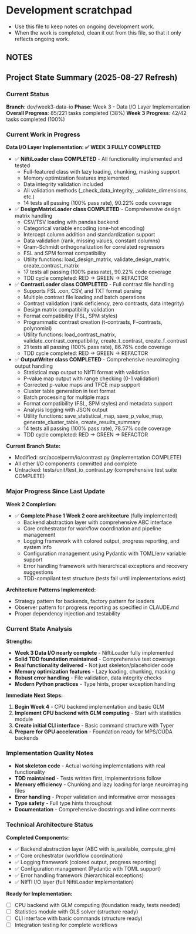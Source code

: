# Development scratchpad

- Use this file to keep notes on ongoing development work.
- When the work is completed, clean it out from this file, so that it only reflects ongoing work.

## NOTES

## Project State Summary (2025-08-27 Refresh)

### Current Status
**Branch**: dev/week3-data-io
**Phase**: Week 3 - Data I/O Layer Implementation
**Overall Progress**: 85/221 tasks completed (38%)
**Week 3 Progress**: 42/42 tasks completed (100%)

### Current Work in Progress
**Data I/O Layer Implementation: ✅ WEEK 3 FULLY COMPLETED**
- ✅ **NiftiLoader class COMPLETED** - All functionality implemented and tested
  - Full-featured class with lazy loading, chunking, masking support
  - Memory optimization features implemented
  - Data integrity validation included
  - All validation methods (_check_data_integrity, _validate_dimensions, etc.)
  - 14 tests all passing (100% pass rate), 90.22% code coverage
- ✅ **DesignMatrixLoader class COMPLETED** - Comprehensive design matrix handling
  - CSV/TSV loading with pandas backend
  - Categorical variable encoding (one-hot encoding)
  - Intercept column addition and standardization support
  - Data validation (rank, missing values, constant columns)
  - Gram-Schmidt orthogonalization for correlated regressors
  - FSL and SPM format compatibility
  - Utility functions: load_design_matrix, validate_design_matrix, create_contrast_matrix
  - 17 tests all passing (100% pass rate), 90.22% code coverage
  - TDD cycle completed: RED → GREEN → REFACTOR
- ✅ **ContrastLoader class COMPLETED** - Full contrast file handling
  - Supports FSL .con, CSV, and TXT format parsing
  - Multiple contrast file loading and batch operations
  - Contrast validation (rank deficiency, zero contrasts, data integrity)
  - Design matrix compatibility validation
  - Format compatibility (FSL, SPM styles)
  - Programmatic contrast creation (t-contrasts, F-contrasts, polynomial)
  - Utility functions: load_contrast_matrix, validate_contrast_compatibility, create_t_contrast, create_f_contrast
  - 21 tests all passing (100% pass rate), 86.76% code coverage
  - TDD cycle completed: RED → GREEN → REFACTOR
- ✅ **OutputWriter class COMPLETED** - Comprehensive neuroimaging output handling
  - Statistical map output to NIfTI format with validation
  - P-value map output with range checking (0-1 validation)
  - Corrected p-value maps and TFCE map support
  - Cluster table generation in text format
  - Batch processing for multiple maps
  - Format compatibility (FSL, SPM styles) and metadata support
  - Analysis logging with JSON output
  - Utility functions: save_statistical_map, save_p_value_map, generate_cluster_table, create_results_summary
  - 14 tests all passing (100% pass rate), 78.57% code coverage
  - TDD cycle completed: RED → GREEN → REFACTOR

**Current Branch State:**
- Modified: src/accelperm/io/contrast.py (implementation COMPLETE)
- All other I/O components committed and complete
- Untracked: tests/unit/test_io_contrast.py (comprehensive test suite COMPLETE)

### Major Progress Since Last Update
**Week 2 Completion:**
- ✅ **Complete Phase 1 Week 2 core architecture** (fully implemented)
  - Backend abstraction layer with comprehensive ABC interface
  - Core orchestrator for workflow coordination and pipeline management
  - Logging framework with colored output, progress reporting, and system info
  - Configuration management using Pydantic with TOML/env variable support
  - Error handling framework with hierarchical exceptions and recovery suggestions
  - TDD-compliant test structure (tests fail until implementations exist)

**Architecture Patterns Implemented:**
- Strategy pattern for backends, factory pattern for loaders
- Observer pattern for progress reporting as specified in CLAUDE.md
- Proper dependency injection and testability

### Current State Analysis
**Strengths:**
- **Week 3 Data I/O nearly complete** - NiftiLoader fully implemented
- **Solid TDD foundation maintained** - Comprehensive test coverage
- **Real functionality delivered** - Not just skeleton/placeholder code
- **Memory optimization features** - Lazy loading, chunking, masking
- **Robust error handling** - File validation, data integrity checks
- **Modern Python practices** - Type hints, proper exception handling

**Immediate Next Steps:**
1. **Begin Week 4** - CPU backend implementation and basic GLM
2. **Implement CPU backend with GLM computing** - Start with statistics module
3. **Create initial CLI interface** - Basic command structure with Typer
4. **Prepare for GPU acceleration** - Foundation ready for MPS/CUDA backends

### Implementation Quality Notes
- **Not skeleton code** - Actual working implementations with real functionality
- **TDD maintained** - Tests written first, implementations follow
- **Memory efficiency** - Chunking and lazy loading for large neuroimaging files
- **Error handling** - Proper validation and informative error messages
- **Type safety** - Full type hints throughout
- **Documentation** - Comprehensive docstrings and inline comments

### Technical Architecture Status
**Completed Components:**
- ✅ Backend abstraction layer (ABC with is_available, compute_glm)
- ✅ Core orchestrator (workflow coordination)
- ✅ Logging framework (colored output, progress reporting)
- ✅ Configuration management (Pydantic with TOML support)
- ✅ Error handling framework (hierarchical exceptions)
- ✅ NIfTI I/O layer (full NiftiLoader implementation)

**Ready for Implementation:**
- [ ] CPU backend with GLM computing (foundation ready, tests needed)
- [ ] Statistics module with OLS solver (structure ready)
- [ ] CLI interface with basic commands (structure ready)
- [ ] Integration testing for complete workflows
